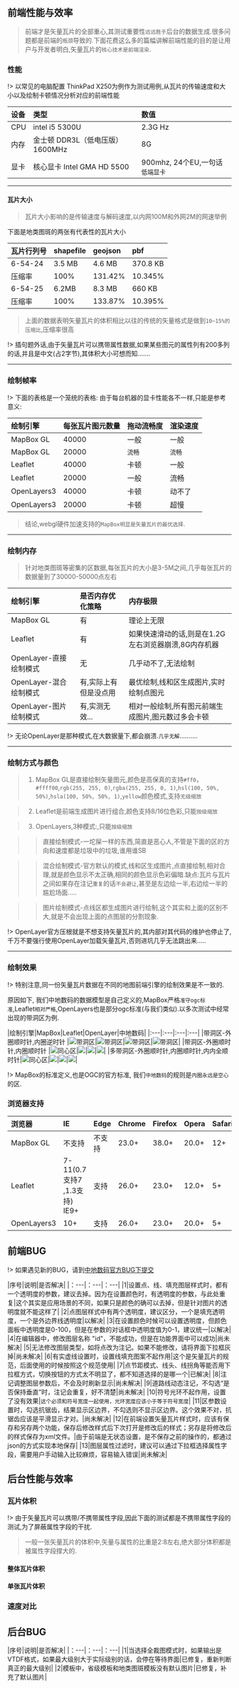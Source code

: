 ## 前端性能与效率

> 前端才是矢量瓦片的全部重心,其测试重要性`远远胜于`后台的数据生成.很多问题都是前端的`瓶颈`导致的.下面花费这么多的篇幅讲解前端性能的目的是让用户与开发者明白,矢量瓦片的`核心技术是前端渲染`.

### 性能

!> 以常见的电脑配置 ThinkPad X250为例作为测试用例,从瓦片的传输速度和大小以及绘制卡顿情况分析对应的前端性能

|设备|类型|数值|
|:---|:---|:---|
|CPU | intel i5 5300U|2.3G Hz|
|内存|金士顿 DDR3L（低电压版）1600MHz|8G|
|显卡   |核心显卡 Intel GMA HD 5500  |900mhz, 24个EU,一句话`低端显卡`|


---
#### 瓦片大小
> 瓦片大小影响的是传输速度与解码速度,以内网100M和外网2M的网速举例

下面是地类图斑的两张有代表性的瓦片大小

|瓦片行列号|shapefile|geojson|pbf|
|:---|:---|:---|:---|
|6-54-24 |3.5 MB| 4.6 MB |370.8 KB |
|压缩率|100%|131.42%|10.345%|
|6-54-25 |6.2MB| 8.3 MB |660 KB |
|压缩率|100%|133.87%|10.395%|

> 上面的数据表明矢量瓦片的体积相比以往的传统的矢量格式是做到`10~15%的压缩比`,压缩率很高

!> 插句题外话,由于矢量瓦片可以携带属性数据,如果某些图元的属性列有200多列的话,并且是中文(占2字节),其体积大小可想而知.......

---
### 绘制帧率

!> 下面的表格是一个笼统的表格: 由于每台机器的显卡性能各不一样,只能是参考意义:

|绘制引擎|每张瓦片图元数量|拖动流畅度|渲染速度|
|:---|:---|:---|:---|
|MapBox GL|40000|一般|一般|
|MapBox GL|20000|`流畅`|`流畅`|
|Leaflet|40000|卡顿|一般|
|Leaflet|20000|一般|流畅|
|OpenLayers3|40000|卡顿|动不了|
|OpenLayers3|20000|卡顿|超慢|

> 结论,webgl硬件加速支持的`MapBox明显是矢量瓦片的最优选择`.

---
### 绘制内存

> 针对地类图斑等密集的区数据,每张瓦片的大小是3-5M之间,几乎每张瓦片的数据量到了30000-50000点左右

|绘制引擎|是否内存优化策略|内存极限|
|:---|:---|:---|
|MapBox GL  | 有 | 理论上无限 |
|Leaflet  | 有 | 如果快速滑动的话,则是在1.2G左右浏览器崩溃,8G内存机器 |
|OpenLayer-直接绘制模式  | 无 | 几乎动不了,无法绘制 |
|OpenLayer-混合绘制模式  | 有,实际上有但是没点用 | 最优绘制,线和区生成图片,实时绘制点图元 |
|OpenLayer-图片绘制模式  | 有,实测无效... | 相对一般绘制,所有图元前端生成图片,图元数过多会卡顿 |

!> 无论OpenLayer是那种模式,在大数据量下,都会崩溃.`几乎无解`..........


---
### 绘制方式与颜色

> 1. MapBox GL是直接绘制矢量图元,颜色是高保真的支持`#ff0`，`#ffff00`,`rgb(255, 255, 0)`,`rgba(255, 255, 0, 1)`,`hsl(100, 50%, 50%)`,`hsla(100, 50%, 50%, 1)`,`yellow`颜色模式,支持`无级缩放`

> 2. Leaflet是前端生成图片进行组合,颜色支持8/16位色彩,只能`按级缩放`

> 3. OpenLayers,3种模式:,只能`按级缩放`

> > 直接绘制模式-一坨屎一样的东西,简直是恶心人,不管是下面的区的方向和速度都是垃圾中的垃圾,谁用谁SB

> > 混合绘制模式-官方默认的模式,线和区生成图片,点直接绘制,相对合理,就是颜色显示不太正确,相同的颜色显示色彩偏暗.缺点:瓦片与瓦片之间如果存在注记`重复`的话`不会避让`,甚至是左边绘一半,右边绘一半的尴尬场面.....

> > 图片绘制模式-点线区都生成图片进行绘制,这个其实和上面的区别不大,就是不会出现上面的点图层的分割现象.

!> OpenLayer官方压根就是不想支持矢量瓦片的,其内部对其代码的维护也停止了,千万不要强行使用OpenLayer加载矢量瓦片,否则进坑几乎无法跳出来.....




---
### 绘制效果

!> 特别注意,同一份矢量瓦片数据在不同的地图前端引擎的绘制效果是不一致的.

原因如下, 我们中地数码的数据模型是自己定义的,MapBox严格`准守ogc标准`,Leaflet`相对严格`,OpenLayers也是部分ogc标准(与我们类似).以多次测试中经常出现的带洞区为例.

|绘制引擎|MapBox|Leaflet|OpenLayer|中地数码|
|:---|:---|:---|:---|
|带洞区-外圈顺时针,内圈逆时针 |![带洞区](../img/geom/vt-polygon-2.png)|![带洞区](../img/geom/vt-polygon-2.png)|![带洞区](../img/geom/vt-polygon-2.png)|![带洞区](../img/geom/vt-polygon-2.png)|
|带洞区-外圈顺时针,内圈顺时针 |![同心区](../img/geom/vt-polygon-1.png)|![](../img/geom/vt-polygon-3.png)|![](../img/geom/vt-polygon-3.png)|![](../img/geom/vt-polygon-3.png)|
|多带洞区-外圈顺时针,内圈顺时针,内内全顺时针|![同心区](../img/geom/vt-polygon-4.png)|![](../img/geom/vt-polygon-4.png)|![](../img/geom/vt-polygon-4.png)|![](../img/geom/vt-polygon-5.png)|

!> MapBox的标准定义,也是OGC的官方标准, 我们`中地数码`的规则是`内圈永远是空心`的区.


### 浏览器支持

|浏览器|IE | Edge|Chrome|Firefox|Opera|Safari|
|:---|:---|:---|:---|:---|:---|:---|
| MapBox GL  | 不支持 |  不支持 |  23.0+ |38.0+   |20.0+   |12+|
| Leaflet  | 7-11(0.7支持7 ,1.3支持) IE9+ |  支持 |  26.0+ |23.0+   |12.0+   |5+|
| OpenLayers3  | 10+ |  支持 |  26.0+ |23.0+   |20.0+   |5+|

## 前端BUG

!> 如果遇见新的BUG，请到[中地数码官方BUG下提交]()

|序号|说明|是否解决|
|：---|：---|：---|
|1|设置点、线、填充图层样式时，都有一个透明度的参数，建议去掉。因为在设置颜色时，有透明度的参数，与此处重复|这个其实是应用场景的不同，如果只是颜色的确可以去掉，但是针对图片的透明度就不能这样了|
|2|点图层样式中有两个透明度，建议区分，一个是填充透明度，一个是外边界线透明度|以解决|
|3|在设置颜色时候可以设置透明度，但颜色面板中透明度是0-100，但是在参数的对话框中透明度值为0-1，建议统一|以解决|
|4|在编辑器中，修改图层名称 "id"，不能成功，但是在功能界面中可以成功|尚未解决|
|5|无法修改图层类型，如将点改为注记。如果不能修改，请将界面下拉框灰掉|尚未解决|
|6|有实虚线设置时，设置线填充图案不起作用|这个是矢量瓦片的规范，后面使用的时候按照这个规范使用|
|7|点节距模式、线头、线拐角等能否用下拉框方式，切换按钮的方式太不明显了，都不知道选择的是哪一个|已解决|
|8|注记调整图层参数后，不会及时刷新显示|尚未解决|
|9|道路线动态注记，不勾选“是否保持垂直”时，注记会重复，好不清楚|尚未解决|
|10|符号光环不起作用，设置了没有效果|`这个必须和符号宽度一起使用，光环宽度应该小于等于符号宽度`|
|11|区参数设置时，勾选抗锯齿，结果显示区边界，不勾选则不显示区边界。这个效果不对，抗锯齿应该是平滑显示才对。|尚未解决|
|12|在前端设置矢量瓦片样式时，应该有保存和另存两个功能，保存后修改样式后下次打开是修改后的样式；另存是将修改后的样式保存为xml文件。|由于前端是无状态设置，是不保存之前的操作的，都通过json的方式实现本地保存|
|13|图层属性过滤时，建议可以通过下拉框选择属性字段，需要用户手动输入比较麻烦，容易输入错误|尚未解决|

## 后台性能与效率

### 瓦片体积
!> 由于矢量瓦片可以携带/不携带属性字段,因此下面的测试都是不携带属性字段的测试,为了屏蔽属性字段的干扰.

> 一般一张矢量瓦片的体积中,矢量与属性的比重是2:8左右,绝大部分体积都是被属性字段撑大的.

#### 整体瓦片体积

#### 单张瓦片体积

### 速度对比

## 后台BUG

|序号|说明|是否解决|
|：---|：---|：---|
|1|当选择全裁图模式时，如果输出是VTDF格式，如果最大级别大于实际级别的话，会停在等待界面|已修复，重新判断真正的最大级别|
|2|模板中，省级模板和地类图斑模板没有默认图片|已修复，补充了默认图片|
